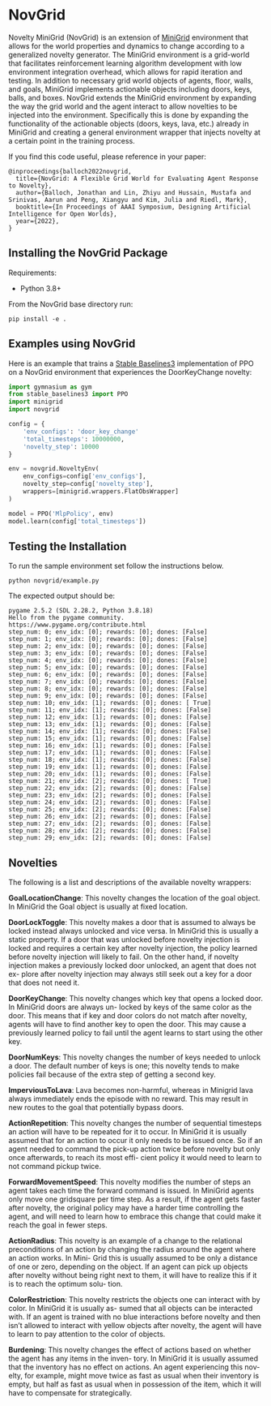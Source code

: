 # NovGrid

Novelty MiniGrid (NovGrid) is an extension of [MiniGrid](https://github.com/Farama-Foundation/Minigrid) environment that allows for the world properties and dynamics to change according to a generalized novelty generator. The MiniGrid environment is a grid-world that facilitates reinforcement learning algorithm development with low environment integration overhead, which allows for rapid iteration and testing. In addition to necessary grid world objects of agents, floor, walls, and goals, MiniGrid implements actionable objects including doors, keys, balls, and boxes.  NovGrid extends the MiniGrid  environment by expanding the way the grid world and the agent interact to allow novelties to be injected into the environment. Specifically this is done by expanding the functionality of the actionable objects (doors, keys, lava, etc.) already in MiniGrid and creating a general environment wrapper that injects novelty at a certain point in the training process.


If you find this code useful, please reference in your paper:

```
@inproceedings{balloch2022novgrid,
  title={NovGrid: A Flexible Grid World for Evaluating Agent Response to Novelty},
  author={Balloch, Jonathan and Lin, Zhiyu and Hussain, Mustafa and Srinivas, Aarun and Peng, Xiangyu and Kim, Julia and Riedl, Mark},
  booktitle={In Proceedings of AAAI Symposium, Designing Artificial Intelligence for Open Worlds},
  year={2022},
}
```

## Installing the NovGrid Package
Requirements:
- Python 3.8+

From the NovGrid base directory run:
```shell
pip install -e .
```

## Examples using NovGrid

Here is an example that trains a [Stable Baselines3](https://stable-baselines3.readthedocs.io/en/master/) implementation of PPO on a NovGrid environment that experiences the DoorKeyChange novelty:

```python
import gymnasium as gym
from stable_baselines3 import PPO
import minigrid
import novgrid

config = {
    'env_configs': 'door_key_change'
    'total_timesteps': 10000000,
    'novelty_step': 10000
}

env = novgrid.NoveltyEnv(
    env_configs=config['env_configs'],
    novelty_step=config['novelty_step'],
    wrappers=[minigrid.wrappers.FlatObsWrapper]
)

model = PPO('MlpPolicy', env)
model.learn(config['total_timesteps'])
```

## Testing the Installation

To run the sample environment set follow the instructions below. 

```shell
python novgrid/example.py
```

The expected output should be:
```
pygame 2.5.2 (SDL 2.28.2, Python 3.8.18)
Hello from the pygame community. https://www.pygame.org/contribute.html
step_num: 0; env_idx: [0]; rewards: [0]; dones: [False]
step_num: 1; env_idx: [0]; rewards: [0]; dones: [False]
step_num: 2; env_idx: [0]; rewards: [0]; dones: [False]
step_num: 3; env_idx: [0]; rewards: [0]; dones: [False]
step_num: 4; env_idx: [0]; rewards: [0]; dones: [False]
step_num: 5; env_idx: [0]; rewards: [0]; dones: [False]
step_num: 6; env_idx: [0]; rewards: [0]; dones: [False]
step_num: 7; env_idx: [0]; rewards: [0]; dones: [False]
step_num: 8; env_idx: [0]; rewards: [0]; dones: [False]
step_num: 9; env_idx: [0]; rewards: [0]; dones: [False]
step_num: 10; env_idx: [1]; rewards: [0]; dones: [ True]
step_num: 11; env_idx: [1]; rewards: [0]; dones: [False]
step_num: 12; env_idx: [1]; rewards: [0]; dones: [False]
step_num: 13; env_idx: [1]; rewards: [0]; dones: [False]
step_num: 14; env_idx: [1]; rewards: [0]; dones: [False]
step_num: 15; env_idx: [1]; rewards: [0]; dones: [False]
step_num: 16; env_idx: [1]; rewards: [0]; dones: [False]
step_num: 17; env_idx: [1]; rewards: [0]; dones: [False]
step_num: 18; env_idx: [1]; rewards: [0]; dones: [False]
step_num: 19; env_idx: [1]; rewards: [0]; dones: [False]
step_num: 20; env_idx: [1]; rewards: [0]; dones: [False]
step_num: 21; env_idx: [2]; rewards: [0]; dones: [ True]
step_num: 22; env_idx: [2]; rewards: [0]; dones: [False]
step_num: 23; env_idx: [2]; rewards: [0]; dones: [False]
step_num: 24; env_idx: [2]; rewards: [0]; dones: [False]
step_num: 25; env_idx: [2]; rewards: [0]; dones: [False]
step_num: 26; env_idx: [2]; rewards: [0]; dones: [False]
step_num: 27; env_idx: [2]; rewards: [0]; dones: [False]
step_num: 28; env_idx: [2]; rewards: [0]; dones: [False]
step_num: 29; env_idx: [2]; rewards: [0]; dones: [False]
```

## Novelties
The following is a list and descriptions of the available novelty wrappers:

**GoalLocationChange**: This novelty changes the location of the goal object. In MiniGrid the Goal object is usually at fixed location.

**DoorLockToggle**: This novelty makes a door that is assumed to always be locked instead always unlocked and vice versa. In MiniGrid this is usually a static property. If a door that was unlocked before novelty injection is locked and requires a certain key after novelty injection, the policy learned before novelty injection will likely to fail. On the other hand, if novelty injection makes a previously locked door unlocked, an agent that does not ex- plore after novelty injection may always still seek out a key for a door that does not need it.

**DoorKeyChange**: This novelty changes which key that opens a locked door. In MiniGrid doors are always un- locked by keys of the same color as the door. This means that if key and door colors do not match after novelty, agents will have to find another key to open the door. This may cause a previously learned policy to fail until the agent learns to start using the other key.

**DoorNumKeys**: This novelty changes the number of keys needed to unlock a door. The default number of keys is one; this novelty tends to make policies fail because of the extra step of getting a second key.

**ImperviousToLava**: Lava becomes non-harmful, whereas in Minigrid lava always immediately ends the episode with no reward. This may result in new routes to the goal that potentially bypass doors.

**ActionRepetition**: This novelty changes the number of sequential timesteps an action will have to be repeated for it to occur. In MiniGrid it is usually assumed that for an action to occur it only needs to be issued once. So if an agent needed to command the pick-up action twice before novelty but only once afterwards, to reach its most effi- cient policy it would need to learn to not command pickup twice.

**ForwardMovementSpeed**: This novelty modifies the number of steps an agent takes each time the forward command is issued. In MiniGrid agents only move one gridsquare per time step. As a result, if the agent gets faster after novelty, the original policy may have a harder time controlling the agent, and will need to learn how to embrace this change that could make it reach the goal in fewer steps.

**ActionRadius**: This novelty is an example of a change to the relational preconditions of an action by changing the radius around the agent where an action works. In Mini- Grid this is usually assumed to be only a distance of one or zero, depending on the object. If an agent can pick up objects after novelty without being right next to them, it will have to realize this if it is to reach the optimum solu- tion.

**ColorRestriction**: This novelty restricts the objects one can interact with by color. In MiniGrid it is usually as- sumed that all objects can be interacted with. If an agent is trained with no blue interactions before novelty and then isn’t allowed to interact with yellow objects after novelty, the agent will have to learn to pay attention to the color of objects.

**Burdening**: This novelty changes the effect of actions based on whether the agent has any items in the inven- tory. In MiniGrid it is usually assumed that the inventory has no effect on actions. An agent experiencing this nov- elty, for example, might move twice as fast as usual when their inventory is empty, but half as fast as usual when in possession of the item, which it will have to compensate for strategically.
